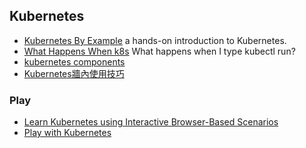 ## Kubernetes

- [Kubernetes By Example](http://kubernetesbyexample.com/) a hands-on introduction to Kubernetes.
- [What Happens When k8s](https://github.com/jamiehannaford/what-happens-when-k8s) What happens when I type kubectl run?
- [kubernetes components](./kubernetes-components.jpg)
- [Kubernetes牆內使用技巧](http://blog.samemoment.com/articles/kubernetes/)

### Play
- [Learn Kubernetes using Interactive Browser-Based Scenarios](https://www.katacoda.com/courses/kubernetes)
- [Play with Kubernetes](https://labs.play-with-k8s.com)

